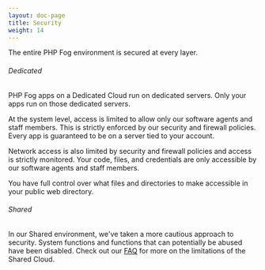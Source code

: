 ```yaml
---
layout: doc-page
title: Security
weight: 14
---
```


The entire PHP Fog environment is secured at every layer. 

###### Dedicated

PHP Fog apps on a Dedicated Cloud run on dedicated servers. Only your apps run on those dedicated servers. 

At the system level, access is limited to allow only our software agents and staff members. This is strictly enforced by our security and firewall policies. Every app is guaranteed to be on a server tied to your account. 

Network access is also limited by security and firewall policies and access is strictly monitored. Your code, files, and credentials are only accessible by our software agents and staff members. 

You have full control over what files and directories to make accessible in your public web directory.

###### Shared

In our Shared environment, we've taken a more cautious approach to security. System functions and functions that can potentially be abused have been disabled. Check out our [FAQ](/faqs#sharedvdedicated) for more on the limitations of the Shared Cloud.
